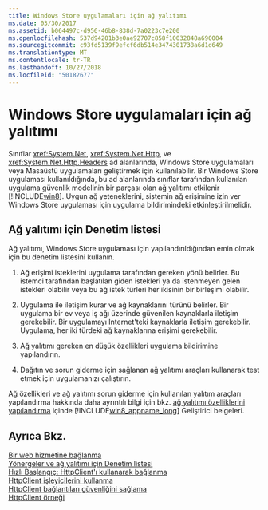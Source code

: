 ```yaml
---
title: Windows Store uygulamaları için ağ yalıtımı
ms.date: 03/30/2017
ms.assetid: b064497c-d956-46b8-838d-7a0223c7e200
ms.openlocfilehash: 537d94201b3e0ae92707c858f10032848a690004
ms.sourcegitcommit: c93fd5139f9efcf6db514e3474301738a6d1d649
ms.translationtype: MT
ms.contentlocale: tr-TR
ms.lasthandoff: 10/27/2018
ms.locfileid: "50182677"
---
```

# <a name="network-isolation-for-windows-store-apps"></a>Windows Store uygulamaları için ağ yalıtımı
Sınıflar <xref:System.Net>, <xref:System.Net.Http>, ve <xref:System.Net.Http.Headers> ad alanlarında, Windows Store uygulamaları veya Masaüstü uygulamaları geliştirmek için kullanılabilir. Bir Windows Store uygulaması kullanıldığında, bu ad alanlarında sınıflar tarafından kullanılan uygulama güvenlik modelinin bir parçası olan ağ yalıtımı etkilenir [!INCLUDE[win8](../../../includes/win8-md.md)]. Uygun ağ yeteneklerini, sistemin ağ erişimine izin ver Windows Store uygulaması için uygulama bildirimindeki etkinleştirilmelidir.  
  
## <a name="checklist-for-network-isolation"></a>Ağ yalıtımı için Denetim listesi  
 Ağ yalıtımı, Windows Store uygulaması için yapılandırıldığından emin olmak için bu denetim listesini kullanın.  
  
1.  Ağ erişimi isteklerini uygulama tarafından gereken yönü belirler. Bu istemci tarafından başlatılan giden istekleri ya da istenmeyen gelen istekleri olabilir veya bu ağ istek türleri her ikisinin bir birleşimi olabilir.  
  
2.  Uygulama ile iletişim kurar ve ağ kaynaklarını türünü belirler. Bir uygulama bir ev veya iş ağı üzerinde güvenilen kaynaklarla iletişim gerekebilir. Bir uygulamayı Internet'teki kaynaklarla iletişim gerekebilir. Uygulama, her iki türdeki ağ kaynaklarına erişimi gerekebilir.  
  
3.  Ağ yalıtımı gereken en düşük özellikleri uygulama bildirimine yapılandırın.  
  
4.  Dağıtın ve sorun giderme için sağlanan ağ yalıtımı araçları kullanarak test etmek için uygulamanızı çalıştırın.  
  
 Ağ özellikleri ve ağ yalıtımı sorun giderme için kullanılan yalıtım araçları yapılandırma hakkında daha ayrıntılı bilgi için bkz. [ağ yalıtımı özelliklerini yapılandırma](https://go.microsoft.com/fwlink/?LinkID=228265) içinde [!INCLUDE[win8_appname_long](../../../includes/win8-appname-long-md.md)] Geliştirici belgeleri.  
  
## <a name="see-also"></a>Ayrıca Bkz.  
 [Bir web hizmetine bağlanma](https://go.microsoft.com/fwlink/?LinkID=245696)  
 [Yönergeler ve ağ yalıtımı için Denetim listesi](https://go.microsoft.com/fwlink/?LinkID=228265)  
 [Hızlı Başlangıç: HttpClient'ı kullanarak bağlanma](https://go.microsoft.com/fwlink/?LinkId=245697)  
 [HttpClient işleyicilerini kullanma](https://go.microsoft.com/fwlink/?LinkId=245699)  
 [HttpClient bağlantıları güvenliğini sağlama](https://go.microsoft.com/fwlink/?LinkId=245698)  
 [HttpClient örneği](https://go.microsoft.com/fwlink/?LinkId=242550)
